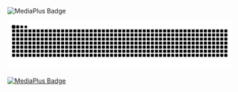 ![MediaPlus Badge](https://badge.mediaplus.ma/levi/alkhbiri)

![GitHub Contribution Snake](https://raw.githubusercontent.com/huiishan99/huiishan99/output/github-contribution-grid-snake-dark.svg)

[![MediaPlus Badge](https://badge.mediaplus.ma/levi/alkhbiri)](https://badge.mediaplus.ma/levi/alkhbiri)
